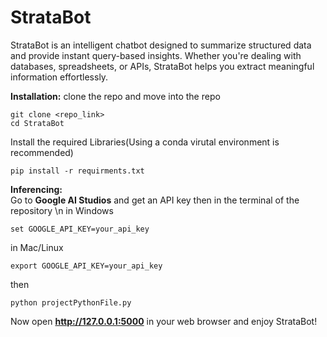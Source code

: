 # StrataBot
StrataBot is an intelligent chatbot designed to summarize structured data and provide instant query-based insights. Whether you're dealing with databases, spreadsheets, or APIs, StrataBot helps you extract meaningful information effortlessly.

**Installation:** 
clone the repo and move into the repo
```
git clone <repo_link>
cd StrataBot
```
Install the required Libraries(Using a conda virutal environment is recommended)
```
pip install -r requirments.txt
```
**Inferencing:**   
Go to **Google AI Studios** and get an API key 
then in the terminal of the repository \n
in Windows
```
set GOOGLE_API_KEY=your_api_key
```
in Mac/Linux
```
export GOOGLE_API_KEY=your_api_key
```
then
```
python projectPythonFile.py
```
Now open **http://127.0.0.1:5000** in your web browser and enjoy StrataBot!
